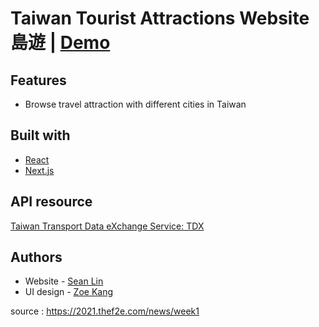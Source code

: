 # Taiwan Tourist Attractions Website 島遊 | [Demo](https://doe-yu-seanlin-h8ffnpqaf-nstksean.vercel.app/)

## Features
- Browse travel attraction with different cities in Taiwan

## Built with
- [React](https://reactjs.org/)
- [Next.js](https://nextjs.org/)

## API resource
[Taiwan Transport Data eXchange Service: TDX](https://tdx.transportdata.tw/api-service/swagger)


## Authors
- Website - [Sean Lin](https://github.com/nstksean)
- UI design - [Zoe Kang](https://www.facebook.com/yenhsin1994/)

source : https://2021.thef2e.com/news/week1